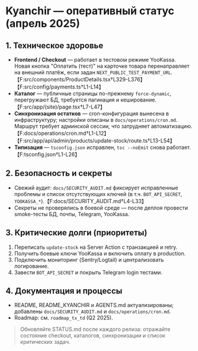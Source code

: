 # Kyanchir — оперативный статус (апрель 2025)

## 1. Техническое здоровье
- **Frontend / Checkout** — работает в тестовом режиме YooKassa. Новая кнопка "Оплатить (тест)" на карточке товара перенаправляет на внешний платёж, если задан `NEXT_PUBLIC_TEST_PAYMENT_URL`.【F:src/components/ProductDetails.tsx†L329-L376】【F:src/config/payments.ts†L1-L14】
- **Каталог** — публичные страницы по-прежнему `force-dynamic`, перегружают БД, требуется пагинация и кеширование.【F:src/app/(site)/page.tsx†L7-L47】
- **Синхронизация остатков** — cron-конфигурация вынесена в инфраструктуру; настройки описаны в `docs/operations/cron.md`. Маршрут требует админской сессии, что затрудняет автоматизацию.【F:docs/operations/cron.md†L1-L12】【F:src/app/api/admin/products/update-stock/route.ts†L13-L54】
- **Типизация** — `tsconfig.json` исправлен, `tsc --noEmit` снова работает.【F:tsconfig.json†L1-L26】

## 2. Безопасность и секреты
- Свежий аудит: `docs/SECURITY_AUDIT.md` фиксирует исправленные проблемы и список отсутствующих ключей (в т.ч. `BOT_API_SECRET`, `YOOKASSA_*`).【F:docs/SECURITY_AUDIT.md†L4-L33】
- Секреты не проверялись в боевой среде — после деплоя провести smoke-тесты БД, почты, Telegram, YooKassa.

## 3. Критические долги (приоритеты)
1. Переписать `update-stock` на Server Action с транзакцией и retry.
2. Получить боевые ключи YooKassa и включить оплату в production.
3. Подключить мониторинг (Sentry/Logtail) и централизовать логирование.
4. Завести `BOT_API_SECRET` и покрыть Telegram login тестами.

## 4. Документация и процессы
- README, README_KYANCHIR и AGENTS.md актуализированы; добавлены `docs/SECURITY_AUDIT.md` и `docs/operations/cron.md`.
- Roadmap: см. `roadmap_tx_td` (Q2 2025).

> Обновляйте STATUS.md после каждого релиза: отражайте состояние checkout, каталогов, синхронизации и список критических задач.
